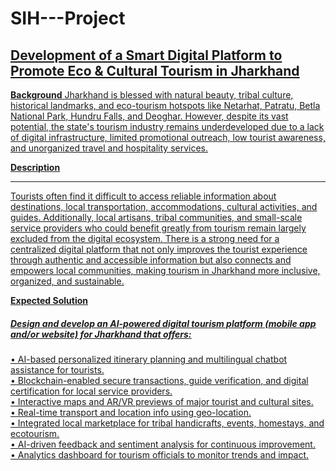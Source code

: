 # SIH---Project
## <u>Development of a Smart Digital Platform to Promote Eco &amp; Cultural Tourism in Jharkhand
**<u>Background</u>**
Jharkhand is blessed with natural beauty, tribal culture, historical landmarks, and eco-tourism hotspots like Netarhat, Patratu, Betla National Park, Hundru Falls, and Deoghar. However, despite its vast potential, the state's tourism industry remains underdeveloped due to a lack of digital infrastructure, limited promotional outreach, low tourist awareness, and unorganized travel and hospitality services.

**<u>Description</u>**<hr>

Tourists often find it difficult to access reliable information about destinations, local transportation, accommodations, cultural activities, and guides. Additionally, local artisans, tribal communities, and small-scale service providers who could benefit greatly from tourism remain largely excluded from the digital ecosystem. There is a strong need for a centralized digital platform that not only improves the tourist experience through authentic and accessible information but also connects and empowers local communities, making tourism in Jharkhand more inclusive, organized, and sustainable.

<u>**Expected Solution**</u><br>

##### <u>Design and develop an AI-powered digital tourism platform (mobile app and/or website) for Jharkhand that offers:</u>
• AI-based personalized itinerary planning and multilingual chatbot assistance for tourists.<br>
• Blockchain-enabled secure transactions, guide verification, and digital certification for local service providers.<br>
• Interactive maps and AR/VR previews of major tourist and cultural sites.<br>
• Real-time transport and location info using geo-location.<br>
• Integrated local marketplace for tribal handicrafts, events, homestays, and ecotourism.<br>
• AI-driven feedback and sentiment analysis for continuous improvement.<br>
• Analytics dashboard for tourism officials to monitor trends and impact.

